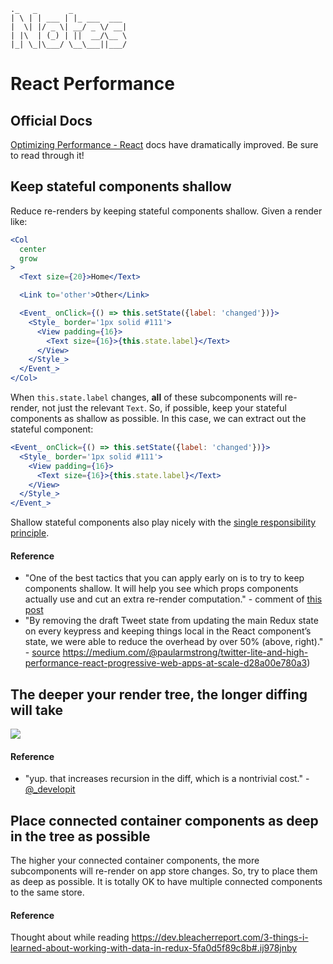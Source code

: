 ```
._   _       _            
| \ | | ___ | |_ ___  ___
|  \| |/ _ \| __/ _ \/ __|
| |\  | (_) | ||  __/\__ \
|_| \_|\___/ \__\___||___/

```

# React Performance

## Official Docs
[Optimizing Performance - React](https://facebook.github.io/react/docs/optimizing-performance.html) docs have dramatically improved. Be sure to read through it!

## Keep stateful components shallow
Reduce re-renders by keeping stateful components shallow. Given a render like:

```jsx
<Col
  center
  grow
>
  <Text size={20}>Home</Text>

  <Link to='other'>Other</Link>

  <Event_ onClick={() => this.setState({label: 'changed'})}>
    <Style_ border='1px solid #111'>
      <View padding={16}>
        <Text size={16}>{this.state.label}</Text>
      </View>
    </Style_>
  </Event_>
</Col>
```

When `this.state.label` changes, **all** of these subcomponents will re-render, not just the relevant `Text`. So, if possible, keep your stateful components as shallow as possible. In this case, we can extract out the stateful component:

```jsx
<Event_ onClick={() => this.setState({label: 'changed'})}>
  <Style_ border='1px solid #111'>
    <View padding={16}>
      <Text size={16}>{this.state.label}</Text>
    </View>
  </Style_>
</Event_>
```

Shallow stateful components also play nicely with the [single responsibility principle](https://en.wikipedia.org/wiki/Single_responsibility_principle).

#### Reference
- "One of the best tactics that you can apply early on is to try to keep components shallow. It will help you see which props components actually use and cut an extra re-render computation." - comment of [this post](https://marmelab.com/blog/2017/02/06/react-is-slow-react-is-fast.html)
- "By removing the draft Tweet state from updating the main Redux state on every keypress and keeping things local in the React component’s state, we were able to reduce the overhead by over 50% (above, right)." - [source]() https://medium.com/@paularmstrong/twitter-lite-and-high-performance-react-progressive-web-apps-at-scale-d28a00e780a3)

## The deeper your render tree, the longer diffing will take
![](https://pbs.twimg.com/media/DBo1eKqV0AEms32.jpg)

#### Reference
- "yup. that increases recursion in the diff, which is a nontrivial cost." - [@_developit](https://twitter.com/_developit/status/872068281628282880)

## Place connected container components as deep in the tree as possible
The higher your connected container components, the more subcomponents will re-render on app store changes. So, try to place them as deep as possible. It is totally OK to have multiple connected components to the same store.

#### Reference
Thought about while reading https://dev.bleacherreport.com/3-things-i-learned-about-working-with-data-in-redux-5fa0d5f89c8b#.ij978jnby